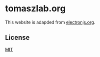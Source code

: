 # tomaszlab.org

This website is adapded from [electronjs.org](https://electronjs.org).

## License

[MIT](LICENSE.md)
